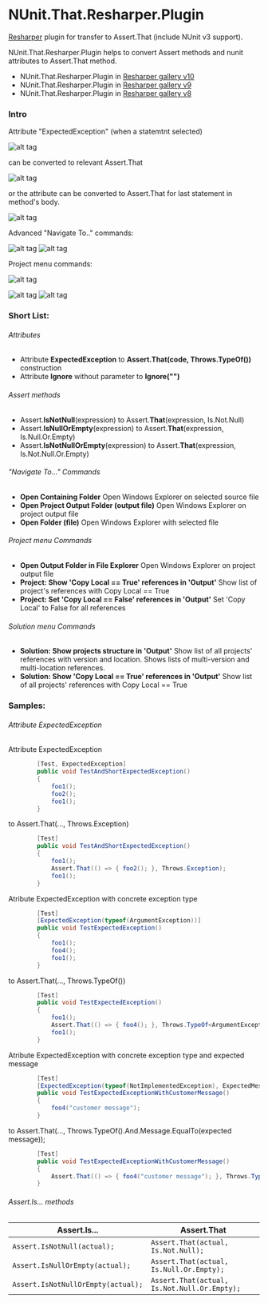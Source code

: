 # NUnit.That.Resharper.Plugin
[Resharper](https://www.jetbrains.com/resharper/) plugin for transfer to Assert.That (include NUnit v3 support).

NUnit.That.Resharper.Plugin helps to convert Assert methods and nunit attributes to Assert.That method.

- NUnit.That.Resharper.Plugin in [Resharper gallery v10](https://resharper-plugins.jetbrains.com/packages/NUnit.That.Resharper_v10.Plugin/)
- NUnit.That.Resharper.Plugin in [Resharper gallery v9](https://resharper-plugins.jetbrains.com/packages/NUnit.That.Resharper_v9.Plugin/)
- NUnit.That.Resharper.Plugin in [Resharper gallery v8](https://resharper-plugins.jetbrains.com/packages/NUnit.That.Resharper_v8.Plugin/)

### Intro
Attribute "ExpectedException" (when a statemtnt selected) 

![alt tag](screens/AttributeExpectedException.png)

can be converted to relevant Assert.That

![alt tag](screens/AttributeConvertedToAssertThat.png)

or the attribute can be converted to Assert.That for last statement in method's body.

![alt tag](screens/AttributeExpectedExceptionToAssertThat.png)

Advanced "Navigate To.." commands:

![alt tag](screens/NavigateTo.png)
![alt tag](screens/NavigateTo_OpenFolder.png)

Project menu commands:

![alt tag](screens/OpenOutputFolderInProjectMenu.png)

![alt tag](screens/ShowCopyLocalFalse_ProjectMenu.png)
![alt tag](screens/NUnit.That.CopyLocal.Output.png)

### Short List:

###### Attributes
- Attribute **ExpectedException** to **Assert.That(code, Throws.TypeOf<Exception>())** construction
- Attribute **Ignore** without parameter to **Ignore("")**

###### Assert methods
- Assert.**IsNotNull**(expression) to Assert.**That**(expression, Is.Not.Null)
- Assert.**IsNullOrEmpty**(expression) to Assert.**That**(expression, Is.Null.Or.Empty)
- Assert.**IsNotNullOrEmpty**(expression) to Assert.**That**(expression, Is.Not.Null.Or.Empty)

###### "Navigate To..." Commands
- **Open Containing Folder** Open Windows Explorer on selected source file
- **Open Project Output Folder (output file)** Open Windows Explorer on project output file
- **Open Folder (file)** Open Windows Explorer with selected file

###### Project menu Commands
- **Open Output Folder in File Explorer** Open Windows Explorer on project output file
- **Project: Show 'Copy Local == True' references in 'Output'** Show list of project's references with Copy Local == True
- **Project: Set 'Copy Local == False' references in 'Output'** Set 'Copy Local' to False for all references

###### Solution menu Commands
- **Solution: Show projects structure in 'Output'** Show list of all projects' references with version and location. Shows lists of multi-version and multi-location references.
- **Solution: Show 'Copy Local == True' references in 'Output'** Show list of all projects' references with Copy Local == True

### Samples:

###### Attribute ExpectedException

Attribute ExpectedException
```c#
        [Test, ExpectedException]
        public void TestAndShortExpectedException()
        {
            foo1();
            foo2();
            foo1();
        }
```
to Assert.That(..., Throws.Exception)
```c#
        [Test]
        public void TestAndShortExpectedException()
        {
            foo1();
            Assert.That(() => { foo2(); }, Throws.Exception);
            foo1();
        }
```
Atribute ExpectedException with concrete exception type
```c#
        [Test]
        [ExpectedException(typeof(ArgumentException))]
        public void TestExpectedException()
        {
            foo1();
            foo4();
            foo1();
        }
```
to Assert.That(..., Throws.TypeOf())
```c#
        [Test]
        public void TestExpectedException()
        {
            foo1();
            Assert.That(() => { foo4(); }, Throws.TypeOf<ArgumentException>());
            foo1();
        }
```
Atribute ExpectedException with concrete exception type and expected message
```c#
        [Test]
        [ExpectedException(typeof(NotImplementedException), ExpectedMessage = "customer message")]
        public void TestExpectedExceptionWithCustomerMessage()
        {
            foo4("customer message");
        }
```
to Assert.That(..., Throws.TypeOf().And.Message.EqualTo(expected message));
```c#
        [Test]
        public void TestExpectedExceptionWithCustomerMessage()
        {
            Assert.That(() => { foo4("customer message"); }, Throws.TypeOf<NotImplementedException>().And.Message.EqualTo("customer message"));
        }
```

###### Assert.Is... methods

| Assert.Is...  | Assert.That |
| ------------- | ------------- |
| ```Assert.IsNotNull(actual);``` | ```Assert.That(actual, Is.Not.Null);``` |
| ```Assert.IsNullOrEmpty(actual);``` | ```Assert.That(actual, Is.Null.Or.Empty);``` |
| ```Assert.IsNotNullOrEmpty(actual);```  | ```Assert.That(actual, Is.Not.Null.Or.Empty);``` |

